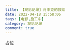 ```yaml
---
title: 【观影记录】肖申克的救赎
date: 2022-04-18 15:58:06
tags: [电影,施工中]
category: 观影记录
comment: true
---
```


占位

